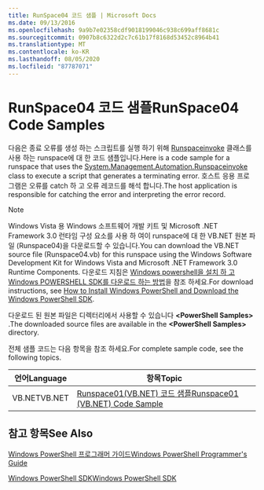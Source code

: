 ```yaml
---
title: RunSpace04 코드 샘플 | Microsoft Docs
ms.date: 09/13/2016
ms.openlocfilehash: 9a9b7e02358cdf9018199046c938c699aff8681c
ms.sourcegitcommit: 0907b8c6322d2c7c61b17f8168d53452c8964b41
ms.translationtype: MT
ms.contentlocale: ko-KR
ms.lasthandoff: 08/05/2020
ms.locfileid: "87787071"
---
```

# <a name="runspace04-code-samples"></a><span data-ttu-id="d9222-102">RunSpace04 코드 샘플</span><span class="sxs-lookup"><span data-stu-id="d9222-102">RunSpace04 Code Samples</span></span>

<span data-ttu-id="d9222-103">다음은 종료 오류를 생성 하는 스크립트를 실행 하기 위해 [Runspaceinvoke](/dotnet/api/System.Management.Automation.RunspaceInvoke) 클래스를 사용 하는 runspace에 대 한 코드 샘플입니다.</span><span class="sxs-lookup"><span data-stu-id="d9222-103">Here is a code sample for a runspace that uses the [System.Management.Automation.Runspaceinvoke](/dotnet/api/System.Management.Automation.RunspaceInvoke) class to execute a script that generates a terminating error.</span></span> <span data-ttu-id="d9222-104">호스트 응용 프로그램은 오류를 catch 하 고 오류 레코드를 해석 합니다.</span><span class="sxs-lookup"><span data-stu-id="d9222-104">The host application is responsible for catching the error and interpreting the error record.</span></span>

> [!NOTE]
> <span data-ttu-id="d9222-105">Windows Vista 용 Windows 소프트웨어 개발 키트 및 Microsoft .NET Framework 3.0 런타임 구성 요소를 사용 하 여이 runspace에 대 한 VB.NET 원본 파일 (Runspace04)을 다운로드할 수 있습니다.</span><span class="sxs-lookup"><span data-stu-id="d9222-105">You can download the VB.NET source file (Runspace04.vb) for this runspace using the Windows Software Development Kit for Windows Vista and Microsoft .NET Framework 3.0 Runtime Components.</span></span> <span data-ttu-id="d9222-106">다운로드 지침은 [Windows powershell을 설치 하 고 Windows POWERSHELL SDK를 다운로드 하는 방법](/powershell/scripting/developer/installing-the-windows-powershell-sdk)을 참조 하세요.</span><span class="sxs-lookup"><span data-stu-id="d9222-106">For download instructions, see [How to Install Windows PowerShell and Download the Windows PowerShell SDK](/powershell/scripting/developer/installing-the-windows-powershell-sdk).</span></span>
>
> <span data-ttu-id="d9222-107">다운로드 된 원본 파일은 디렉터리에서 사용할 수 있습니다 **\<PowerShell Samples>** .</span><span class="sxs-lookup"><span data-stu-id="d9222-107">The downloaded source files are available in the **\<PowerShell Samples>** directory.</span></span>

<span data-ttu-id="d9222-108">전체 샘플 코드는 다음 항목을 참조 하세요.</span><span class="sxs-lookup"><span data-stu-id="d9222-108">For complete sample code, see the following topics.</span></span>

|<span data-ttu-id="d9222-109">언어</span><span class="sxs-lookup"><span data-stu-id="d9222-109">Language</span></span>|<span data-ttu-id="d9222-110">항목</span><span class="sxs-lookup"><span data-stu-id="d9222-110">Topic</span></span>|
|--------------|-----------|
|<span data-ttu-id="d9222-111">VB.NET</span><span class="sxs-lookup"><span data-stu-id="d9222-111">VB.NET</span></span>|[<span data-ttu-id="d9222-112">Runspace01(VB.NET) 코드 샘플</span><span class="sxs-lookup"><span data-stu-id="d9222-112">Runspace01 (VB.NET) Code Sample</span></span>](./runspace01-vb-net-code-sample.md)|

## <a name="see-also"></a><span data-ttu-id="d9222-113">참고 항목</span><span class="sxs-lookup"><span data-stu-id="d9222-113">See Also</span></span>

[<span data-ttu-id="d9222-114">Windows PowerShell 프로그래머 가이드</span><span class="sxs-lookup"><span data-stu-id="d9222-114">Windows PowerShell Programmer's Guide</span></span>](./windows-powershell-programmer-s-guide.md)

[<span data-ttu-id="d9222-115">Windows PowerShell SDK</span><span class="sxs-lookup"><span data-stu-id="d9222-115">Windows PowerShell SDK</span></span>](../windows-powershell-reference.md)
